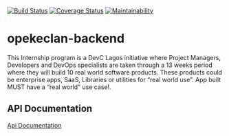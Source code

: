 [![Build Status](https://travis-ci.com/fbdevc-opeke-clan/opekeclan-backend.svg?branch=develop)](https://travis-ci.com/fbdevc-opeke-clan/opekeclan-backend)
[![Coverage Status](https://coveralls.io/repos/github/fbdevc-opeke-clan/opekeclan-backend/badge.svg?branch=develop)](https://coveralls.io/github/fbdevc-opeke-clan/opekeclan-backend?branch=develop)
[![Maintainability](https://api.codeclimate.com/v1/badges/25d0daaaafb95816c9a3/maintainability)](https://codeclimate.com/github/fbdevc-opeke-clan/opekeclan-backend/maintainability)

# opekeclan-backend
This Internship program is a DevC Lagos initiative where Project Managers, Developers and DevOps specialists are taken through a 13 weeks period where they will build 10 real world software products. These products could be enterprise apps, SaaS, Libraries or utilities for “real world use”. App built MUST have a “real world” use case!.

## API Documentation
[Api Documentation](http://localhost:3000/api/v1/docs/)